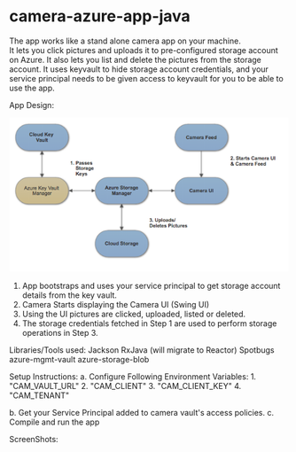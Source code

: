 # camera-azure-app-java
The app works like a stand alone camera app on your machine.  
It lets you click pictures and uploads it to pre-configured storage account on Azure. It also lets you list and delete the pictures from the storage account. 
It uses keyvault to hide storage account credentials, and your service principal needs to be given access to keyvault for you to be able to use the app. 

App Design:

![](https://github.com/g2vinay/camera-azure-app-java/blob/master/design.png)

1. App bootstraps and uses your service principal to get storage account details from the key vault. 
2. Camera Starts displaying the Camera UI (Swing UI) 
3. Using the UI pictures are clicked, uploaded, listed or deleted. 
4. The storage credentials fetched in Step 1 are used to perform storage operations in Step 3. 

 
Libraries/Tools used: 
Jackson 
RxJava (will migrate to Reactor) 
Spotbugs 
azure-mgmt-vault 
azure-storage-blob 


Setup Instructions:
a. Configure Following Environment Variables:
    1. "CAM_VAULT_URL" 
    2. "CAM_CLIENT"
    3. "CAM_CLIENT_KEY"
    4. "CAM_TENANT"

b. Get your Service Principal added to camera vault's access policies.
c. Compile and run the app


ScreenShots: 
